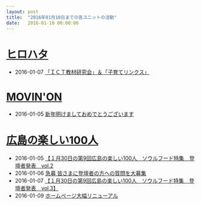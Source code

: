 ```yaml
---
layout: post
title:  "2016年01月10日までの各ユニットの活動"
date:   2016-01-10 00:00:00
---
```


# [ヒロハタ](http://hiro-hata.com/)

* 2016-01-07 [「ＩＣＴ教材研究会」＆「子育てリンクス」](http://hiro-hata.com/post/136796401615)


# [MOVIN'ON](http://coworking-hiroshima.com/)

* 2016-01-05 [新年明けましておめでとうございます](https://www.facebook.com/movinon.hiroshima/posts/1067065313314246)


# [広島の楽しい100人](http://hiroshima.100person.jp)

* 2016-01-05 [【１月30日の第9回広島の楽しい100人　ソウルフード特集　登壇者発表　vol.2](https://www.facebook.com/h100parson/posts/1662428364032302)
* 2016-01-06 [急募 皆さまに登壇者の方への質問を大募集](https://www.facebook.com/h100parson/posts/1662713960670409)
* 2016-01-07 [【１月30日の第9回広島の楽しい100人　ソウルフード特集　登壇者発表　vol.3】](https://www.facebook.com/h100parson/posts/1663064867301985)
* 2016-01-09 [ホームページ大幅リニューアル](https://www.facebook.com/h100parson/posts/1663747410567064)
